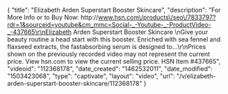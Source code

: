 {
    "title": "Elizabeth Arden Superstart Booster Skincare",
    "description": "For More Info or to Buy Now: http:\/\/www.hsn.com\/products\/seo\/7833797?rdr=1&sourceid=youtube&cm_mmc=Social-_-Youtube-_-ProductVideo-_-437665\r\nElizabeth Arden Superstart Booster Skincare \nGive your beauty routine a head start with this booster. Enriched with sea fennel and flaxseed extracts, the fastabsorbing serum is designed to...\r\nPrices shown on the previously recorded video may not represent the current price.  View hsn.com to view the current selling price. HSN Item #437665",
    "videoid": "112368178",
    "date_created": "1462532011",
    "date_modified": "1503423068",
    "type": "captivate",
    "layout": "video",
    "url": "\/v\/elizabeth-arden-superstart-booster-skincare\/112368178"
}